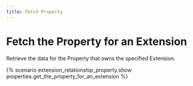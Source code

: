 ```yaml
---
title: Fetch Property
---
```


# Fetch the Property for an Extension

Retrieve the data for the Property that owns the specified Extension.

{% scenario extension_relationship_property.show properties.get_the_property_for_an_extension %}
